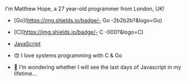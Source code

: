 I'm Matthew Hope, a 27 year-old programmer from London, UK!

- [Go](https://img.shields.io/badge/- Go -2b2b2b?&logo=Go)
- [C](https://img.shields.io/badge/-  C  -000?&logo=C)
- [JavaScript](https://img.shields.io/badge/-Javascript-2b2b2b?&logo=Javascript)

- 😍 I love systems programming with C & Go
- 🤔 I’m wondering whether I will see the last days of Javascript in my lifetime...

